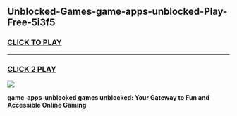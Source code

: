 
## Unblocked-Games-game-apps-unblocked-Play-Free-5i3f5
<h3>
<a href="https://premium76.site?title=game-apps-unblocked&ref=20A">CLICK TO PLAY</a></h3>
<hr>

<h3>
<a href="https://premium76.site?title=game-apps-unblocked&ref=20A">CLICK 2 PLAY</a>
  
</h3>

<a href="https://premium76.site?title=game-apps-unblocked&ref=20A"><img src="https://clearcache.store/games.png"></a>


**game-apps-unblocked games unblocked: Your Gateway to Fun and Accessible Online Gaming**
